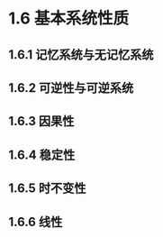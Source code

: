 # 1.6 基本系统性质


## 1.6.1 记忆系统与无记忆系统


## 1.6.2 可逆性与可逆系统



## 1.6.3 因果性



## 1.6.4 稳定性



## 1.6.5 时不变性


## 1.6.6 线性